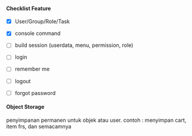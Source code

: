 #### Checklist Feature

- [x] User/Group/Role/Task
- [x] console command
- [ ] build session (userdata, menu, permission, role)
- [ ] login
- [ ] remember me
- [ ] logout
- [ ] forgot password





#### Object Storage

penyimpanan permanen untuk objek atau user. contoh : menyimpan cart, item frs, dan semacamnya